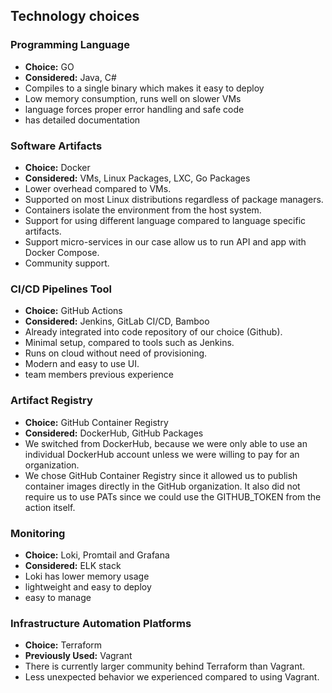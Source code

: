 ## Technology choices

### Programming Language
- **Choice:** GO
- **Considered:** Java, C#
- Compiles to a single binary which makes it easy to deploy
- Low memory consumption, runs well on slower VMs
- language forces proper error handling and safe code
- has detailed documentation 

### Software Artifacts
- **Choice:** Docker
- **Considered:** VMs, Linux Packages, LXC, Go Packages
- Lower overhead compared to VMs.
- Supported on most Linux distributions regardless of package managers.
- Containers isolate the environment from the host system.
- Support for using different language compared to language specific artifacts.
- Support micro-services in our case allow us to run API and app with Docker Compose.
- Community support.

### CI/CD Pipelines Tool
- **Choice:** GitHub Actions
- **Considered:** Jenkins, GitLab CI/CD, Bamboo
- Already integrated into code repository of our choice (Github).
- Minimal setup, compared to tools such as Jenkins.
- Runs on cloud without need of provisioning.
- Modern and easy to use UI.
- team members previous experience

### Artifact Registry
- **Choice:** GitHub Container Registry
- **Considered:** DockerHub, GitHub Packages
- We switched from DockerHub, because we were only able to use an individual DockerHub account unless we were willing to pay for an organization. 
- We chose GitHub Container Registry since it allowed us to publish container images directly in the GitHub organization. It also did not require us to use PATs since we could use the GITHUB_TOKEN from the action itself.

### Monitoring
- **Choice:** Loki, Promtail and Grafana
- **Considered:** ELK stack
- Loki has lower memory usage
- lightweight and easy to deploy
- easy to manage 

### Infrastructure Automation Platforms
- **Choice:** Terraform
- **Previously Used:** Vagrant
- There is currently larger community behind Terraform than Vagrant.
- Less unexpected behavior we experienced compared to using Vagrant.
